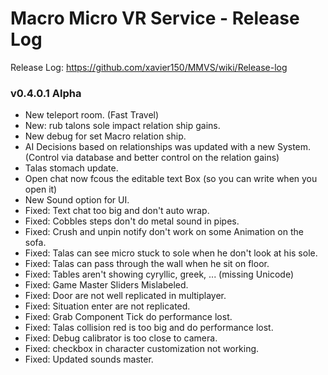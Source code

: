 # Macro Micro VR Service - Release Log
Release Log: https://github.com/xavier150/MMVS/wiki/Release-log

###  v0.4.0.1 Alpha

- New teleport room. (Fast Travel)
- New: rub talons sole impact relation ship gains.
- New debug for set Macro relation ship.
- AI Decisions based on relationships was updated with a new System. (Control via database and better control on the relation gains)
- Talas stomach update.
- Open chat now fcous the editable text Box (so you can write when you open it)
- New Sound option for UI.
- Fixed: Text chat too big and don't auto wrap.
- Fixed: Cobbles steps don't do metal sound in pipes.
- Fixed: Crush and unpin notify don't work on some Animation on the sofa.
- Fixed: Talas can see micro stuck to sole when he don't look at his sole.
- Fixed: Talas can pass through the wall when he sit on floor.
- Fixed: Tables aren't showing cyryllic, greek, ... (missing Unicode)
- Fixed: Game Master Sliders Mislabeled.
- Fixed: Door are not well replicated in multiplayer.
- Fixed: Situation enter are not replicated.
- Fixed: Grab Component Tick do performance lost.
- Fixed: Talas collision red is too big and do performance lost.
- Fixed: Debug calibrator is too close to camera.
- Fixed: checkbox in character customization not working. 
- Fixed: Updated sounds master.
